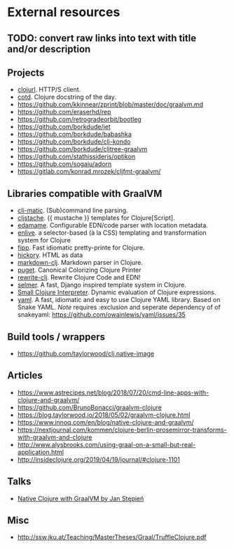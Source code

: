 # External resources

## TODO: convert raw links into text with title and/or description

## Projects

- [clojurl](https://github.com/taylorwood/clojurl). HTTP/S client.
- [cotd](https://github.com/tomekw/cotd). Clojure docstring of the day.
- https://github.com/kkinnear/zprint/blob/master/doc/graalvm.md
- https://github.com/eraserhd/rep
- https://github.com/retrogradeorbit/bootleg
- https://github.com/borkdude/jet
- https://github.com/borkdude/babashka
- https://github.com/borkdude/clj-kondo
- https://github.com/borkdude/cljtree-graalvm
- https://github.com/stathissideris/optikon
- https://github.com/sogaiu/adorn
- https://gitlab.com/konrad.mrozek/cljfmt-graalvm/

## Libraries compatible with GraalVM

- [cli-matic](https://github.com/l3nz/cli-matic). (Sub)command line parsing.
- [cljstache](https://github.com/fotoetienne/cljstache). {{ mustache }} templates for Clojure[Script].
- [edamame](https://github.com/borkdude/edamame). Configurable EDN/code parser with location metadata.
- [enlive](https://github.com/cgrand/enlive). a selector-based (à la CSS) templating and transformation system for Clojure
- [fipp](https://github.com/brandonbloom/fipp). Fast idiomatic pretty-printe for Clojure.
- [hickory](https://github.com/davidsantiago/hickory). HTML as data
- [markdown-clj](https://github.com/yogthos/markdown-clj).  Markdown parser in Clojure.
- [puget](https://github.com/greglook/puget). Canonical Colorizing Clojure Printer
- [rewrite-clj](https://github.com/xsc/rewrite-clj). Rewrite Clojure Code and EDN!
- [selmer](https://github.com/yogthos/Selmer). A fast, Django inspired template system in Clojure.
- [Small Clojure Interpreter](https://github.com/borkdude/sci). Dynamic evaluation of Clojure expressions.
- [yaml](https://github.com/owainlewis/yaml). A fast, idiomatic and easy to use Clojure YAML library. Based on Snake YAML. *Note* requires :exclusion and seperate dependency of of snakeyaml: https://github.com/owainlewis/yaml/issues/35

## Build tools / wrappers

- https://github.com/taylorwood/clj.native-image

## Articles

- https://www.astrecipes.net/blog/2018/07/20/cmd-line-apps-with-clojure-and-graalvm/
- https://github.com/BrunoBonacci/graalvm-clojure
- https://blog.taylorwood.io/2018/05/02/graalvm-clojure.html
- https://www.innoq.com/en/blog/native-clojure-and-graalvm/
- https://nextjournal.com/kommen/clojure-berlin-prosemirror-transforms-with-graalvm-and-clojure
- http://www.alysbrooks.com/using-graal-on-a-small-but-real-application.html
- http://insideclojure.org/2019/04/19/journal/#clojure-1101

## Talks

- [Native Clojure with GraalVM by Jan Stępień](https://www.youtube.com/watch?v=topKYJgv6qA)


## Misc

- http://ssw.jku.at/Teaching/MasterTheses/Graal/TruffleClojure.pdf
